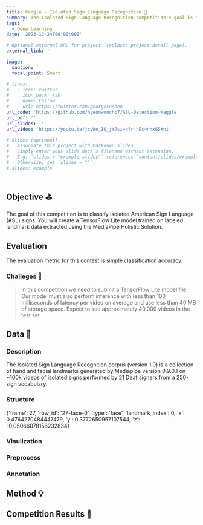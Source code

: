 ```yaml
---
title: Google - Isolated Sign Language Recognition 🥈
summary: The Isolated Sign Language Recognition competition's goal is to classify isolated American Sign Language (ASL) signs. This is my Silver Medal solution. 
tags:
  - Deep Learning
date: '2023-12-24T00:00:00Z'

# Optional external URL for project (replaces project detail page).
external_link: ''

image:
  caption: ''
  focal_point: Smart

# links:
#   - icon: twitter
#     icon_pack: fab
#     name: Follow
#     url: https://twitter.com/georgecushen
url_code: 'https://github.com/hyeonwoocho7/ASL-Detection-Kaggle'
url_pdf: ''
url_slides: ''
url_video: 'https://youtu.be/jcyWo_1Q_jY?si=hfr-hEc4nhxGSXni'

# Slides (optional).
#   Associate this project with Markdown slides.
#   Simply enter your slide deck's filename without extension.
#   E.g. `slides = "example-slides"` references `content/slides/example-slides.md`.
#   Otherwise, set `slides = ""`.
# slides: example
---
```


## Objective ⛳️
The goal of this competition is to classify isolated American Sign Language (ASL) signs. You will create a TensorFlow Lite model trained on labeled landmark data extracted using the MediaPipe Holistic Solution.

## Evaluation
The evaluation metric for this contest is simple classification accuracy.

### Challeges 🤔
> In this competition we need to submit a TensorFlow Lite model file. Our model must also perform inference with less than 100 milliseconds of latency per video on average and use less than 40 MB of storage space. Expect to see approximately 40,000 videos in the test set. 


## Data 📝
### Description
The Isolated Sign Language Recognition corpus (version 1.0) is a collection of hand and facial landmarks generated by Mediapipe version 0.9.0.1 on ~100k videos of isolated signs performed by 21 Deaf signers from a 250-sign vocabulary.
### Structure
{'frame': 27, 'row_id': '27-face-0', 'type': 'face', 'landmark_index': 0, 'x': 0.4764270484447479, 'y': 0.3772650957107544, 'z': -0.05066078156232834}

### Visulization


### Preprocess

### Annotation




## Method 💡


## Competition Results 🥈


